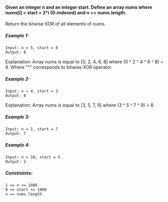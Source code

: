 #### Given an integer n and an integer start. Define an array nums where nums[i] = start + 2*i (0-indexed) and n == nums.length.
Return the bitwise XOR of all elements of nums.

 

##### Example 1:
````
Input: n = 5, start = 0
Output: 8
````
Explanation: Array nums is equal to [0, 2, 4, 6, 8] where (0 ^ 2 ^ 4 ^ 6 ^ 8) = 8.
Where "^" corresponds to bitwise XOR operator.

##### Example 2:
````
Input: n = 4, start = 3
Output: 8
````
Explanation: Array nums is equal to [3, 5, 7, 9] where (3 ^ 5 ^ 7 ^ 9) = 8.

##### Example 3:
````
Input: n = 1, start = 7
Output: 7
````
##### Example 4:
````
Input: n = 10, start = 5
Output: 2
 ````

##### Constraints:
````
1 <= n <= 1000
0 <= start <= 1000
n == nums.length
````
